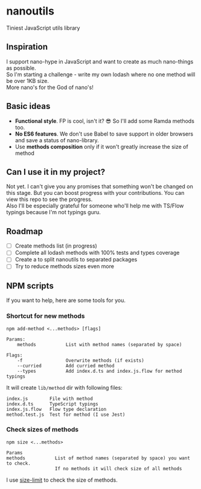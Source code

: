 # nanoutils

Tiniest JavaScript utils library

## Inspiration

I support nano-hype in JavaScript and want to create as much nano-things as possible.  
So I'm starting a challenge - write my own lodash where no one method will be over 1KB size.  
More nano's for the God of nano's!

## Basic ideas

* **Functional style**. FP is cool, isn't it? :sunglasses: So I'll add some Ramda methods too.
* **No ES6 features**. We don't use Babel to save support in older browsers and save a status of nano-library.
* Use **methods composition** only if it won't greatly increase the size of method

## Can I use it in my project?

Not yet. I can't give you any promises that something won't be changed on this stage.
But you can boost progress with your contributions. You can view this repo to see the progress.  
Also I'll be especially grateful for someone who'll help me with TS/Flow typings because I'm not typings guru.

## Roadmap

* [ ] Create methods list (in progress)
* [ ] Complete all lodash methods with 100% tests and types coverage
* [ ] Create a to split nanoutils to separated packages
* [ ] Try to reduce methods sizes even more

## NPM scripts

If you want to help, here are some tools for you.

### Shortcut for new methods

```
npm add-method <...methods> [flags]

Params:
    methods           List with method names (separated by space)

Flags:
    -f                Overwrite methods (if exists)
    --curried         Add curried method
    --types           Add index.d.ts and index.js.flow for method typings
```

It will create `lib/method` dir with following files:

```
index.js        File with method
index.d.ts      TypeScript typings
index.js.flow   Flow type declaration
method.test.js  Test for method (I use Jest)
```

### Check sizes of methods

```
npm size <...methods>

Params
methods           List of method names (separated by space) you want to check.
                  If no methods it will check size of all methods
```

I use [size-limit](https://github.com/ai/size-limit) to check the size of methods.
